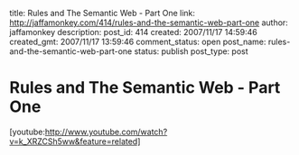 title: Rules and The Semantic Web - Part One
link: http://jaffamonkey.com/414/rules-and-the-semantic-web-part-one
author: jaffamonkey
description: 
post_id: 414
created: 2007/11/17 14:59:46
created_gmt: 2007/11/17 13:59:46
comment_status: open
post_name: rules-and-the-semantic-web-part-one
status: publish
post_type: post

# Rules and The Semantic Web - Part One

[youtube:http://www.youtube.com/watch?v=k_XRZCSh5ww&feature=related]